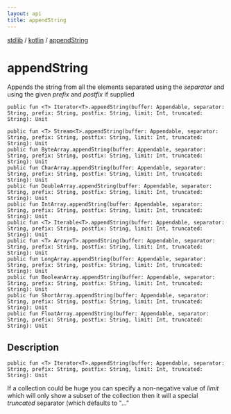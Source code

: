 ```yaml
---
layout: api
title: appendString
---
```

[stdlib](../index.html) / [kotlin](index.html) / [appendString](appendString.html)

# appendString
Appends the string from all the elements separated using the *separator* and using the given *prefix* and *postfix* if supplied
```
public fun <T> Iterator<T>.appendString(buffer: Appendable, separator: String, prefix: String, postfix: String, limit: Int, truncated: String): Unit
```

```
public fun <T> Stream<T>.appendString(buffer: Appendable, separator: String, prefix: String, postfix: String, limit: Int, truncated: String): Unit
public fun ByteArray.appendString(buffer: Appendable, separator: String, prefix: String, postfix: String, limit: Int, truncated: String): Unit
public fun CharArray.appendString(buffer: Appendable, separator: String, prefix: String, postfix: String, limit: Int, truncated: String): Unit
public fun DoubleArray.appendString(buffer: Appendable, separator: String, prefix: String, postfix: String, limit: Int, truncated: String): Unit
public fun IntArray.appendString(buffer: Appendable, separator: String, prefix: String, postfix: String, limit: Int, truncated: String): Unit
public fun <T> Iterable<T>.appendString(buffer: Appendable, separator: String, prefix: String, postfix: String, limit: Int, truncated: String): Unit
public fun <T> Array<T>.appendString(buffer: Appendable, separator: String, prefix: String, postfix: String, limit: Int, truncated: String): Unit
public fun LongArray.appendString(buffer: Appendable, separator: String, prefix: String, postfix: String, limit: Int, truncated: String): Unit
public fun BooleanArray.appendString(buffer: Appendable, separator: String, prefix: String, postfix: String, limit: Int, truncated: String): Unit
public fun ShortArray.appendString(buffer: Appendable, separator: String, prefix: String, postfix: String, limit: Int, truncated: String): Unit
public fun FloatArray.appendString(buffer: Appendable, separator: String, prefix: String, postfix: String, limit: Int, truncated: String): Unit
```
## Description
```
public fun <T> Iterator<T>.appendString(buffer: Appendable, separator: String, prefix: String, postfix: String, limit: Int, truncated: String): Unit
```
If a collection could be huge you can specify a non-negative value of *limit* which will only show a subset of the collection then it will
a special *truncated* separator (which defaults to "..."

